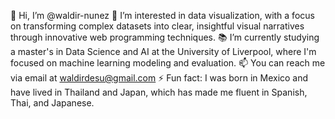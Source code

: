 👋 Hi, I’m @waldir-nunez
👀 I’m interested in data visualization, with a focus on transforming complex datasets into clear, insightful visual narratives through innovative web programming techniques.
📚 I’m currently studying a master's in Data Science and AI at the University of Liverpool, where I'm focused on machine learning modeling and evaluation.
📫 You can reach me via email at waldirdesu@gmail.com
⚡ Fun fact: I was born in Mexico and have lived in Thailand and Japan, which has made me fluent in Spanish, Thai, and Japanese.
<!---
waldir-nunez/waldir-nunez is a ✨ special ✨ repository because its `README.md` (this file) appears on your GitHub profile.
You can click the Preview link to take a look at your changes.
--->
